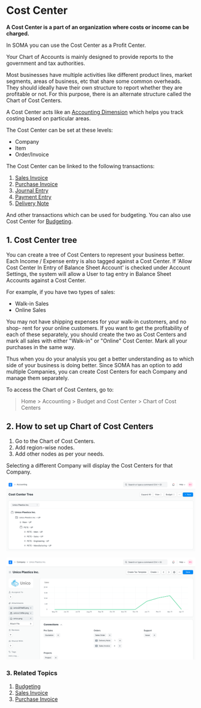 
# Cost Center


**A Cost Center is a part of an organization where costs or income can be charged.**


In SOMA you can use the Cost Center as a Profit Center.


Your Chart of Accounts is mainly designed to provide reports to the government and tax authorities.


Most businesses have multiple activities like different product lines, market segments, areas of business, etc that share some common overheads. They should ideally have their own structure to report whether they
are profitable or not. For this purpose, there is an alternate structure called the Chart of Cost Centers.


A Cost Center acts like an [Accounting Dimension](/docs/en/accounts/accounting-dimensions) which helps you track costing based on particular areas.


The Cost Center can be set at these levels:


* Company
* Item
* Order/Invoice


The Cost Center can be linked to the following transactions:


1. [Sales Invoice](/docs/en/accounts/sales-invoice)
2. [Purchase Invoice](/docs/en/accounts/purchase-invoice)
3. [Journal Entry](/docs/en/accounts/journal-entry)
4. [Payment Entry](/docs/en/accounts/payment-entry)
5. [Delivery Note](/docs/en/stock/delivery-note)


And other transactions which can be used for budgeting. You can also use Cost Center for [Budgeting](/docs/en/accounts/budgeting).


## 1. Cost Center tree


You can create a tree of Cost Centers to represent your business better. Each
Income / Expense entry is also tagged against a Cost Center. If 'Allow Cost Center In Entry of Balance Sheet Account' is checked under Account Settings, the system will allow a User to tag entry in Balance Sheet Accounts against a Cost Center.


For example, if you have two types of sales:


* Walk-in Sales
* Online Sales


You may not have shipping expenses for your walk-in customers, and no shop-
rent for your online customers. If you want to get the profitability of each
of these separately, you should create the two as Cost Centers and mark all
sales with either "Walk-in" or "Online" Cost Center. Mark all your purchases in the
same way.


Thus when you do your analysis you get a better understanding as to which side
of your business is doing better. Since SOMA has an option to add multiple
Companies, you can create Cost Centers for each Company and manage them
separately.


To access the Chart of Cost Centers, go to:



> 
> Home > Accounting > Budget and Cost Center > Chart of Cost Centers
> 
> 
> 


## 2. How to set up Chart of Cost Centers


1. Go to the Chart of Cost Centers.
2. Add region-wise nodes.
3. Add other nodes as per your needs.


Selecting a different Company will display the Cost Centers for that Company.


![Cost Center](/files/chart-of-cost-center.png)


![Chart of Cost Centers](/files/company-master.png)


### 3. Related Topics


1. [Budgeting](/docs/en/accounts/budgeting)
2. [Sales Invoice](/docs/en/accounts/sales-invoice)
3. [Purchase Invoice](/docs/en/accounts/purchase-invoice)


